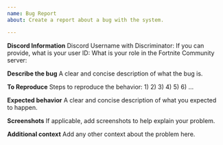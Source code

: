 ```yaml
---
name: Bug Report
about: Create a report about a bug with the system.

---
```


**Discord Information**
Discord Username with Discriminator:
If you can provide, what is your user ID:
What is your role in the Fortnite Community server:

**Describe the bug**
A clear and concise description of what the bug is.

**To Reproduce**
Steps to reproduce the behavior:
1)
2)
3)
4)
5)
6)
...

**Expected behavior**
A clear and concise description of what you expected to happen.

**Screenshots**
If applicable, add screenshots to help explain your problem.

**Additional context**
Add any other context about the problem here.
